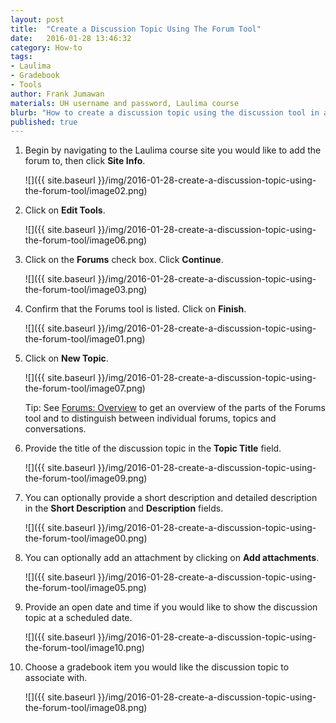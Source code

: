 ```yaml
---
layout: post
title:  "Create a Discussion Topic Using The Forum Tool"
date:   2016-01-28 13:46:32
category: How-to
tags:
- Laulima
- Gradebook
- Tools
author: Frank Jumawan
materials: UH username and password, Laulima course
blurb: "How to create a discussion topic using the discussion tool in addition to linking a topic to the gradebook."
published: true
---
```


1. Begin by navigating to the Laulima course site you would like to add the forum to, then click **Site Info**.

    ![]({{ site.baseurl }}/img/2016-01-28-create-a-discussion-topic-using-the-forum-tool/image02.png)

2. Click on **Edit Tools**.

    ![]({{ site.baseurl }}/img/2016-01-28-create-a-discussion-topic-using-the-forum-tool/image06.png)

3. Click on the **Forums** check box. Click **Continue**.

    ![]({{ site.baseurl }}/img/2016-01-28-create-a-discussion-topic-using-the-forum-tool/image03.png)

4. Confirm that the Forums tool is listed. Click on **Finish**.

    ![]({{ site.baseurl }}/img/2016-01-28-create-a-discussion-topic-using-the-forum-tool/image01.png)

5. Click on **New Topic**.

    ![]({{ site.baseurl }}/img/2016-01-28-create-a-discussion-topic-using-the-forum-tool/image07.png)

    Tip: See [Forums: Overview](https://laulima.hawaii.edu/portal/help/TOCDisplay/content.hlp?docId=asax) to get an overview of the parts of the Forums tool and to distinguish between individual forums, topics and conversations.

6. Provide the title of the discussion topic in the **Topic Title** field.

    ![]({{ site.baseurl }}/img/2016-01-28-create-a-discussion-topic-using-the-forum-tool/image09.png)

7. You can optionally provide a short description and detailed description in the **Short Description** and **Description** fields.

    ![]({{ site.baseurl }}/img/2016-01-28-create-a-discussion-topic-using-the-forum-tool/image00.png)

8. You can optionally add an attachment by clicking on **Add attachments**.

    ![]({{ site.baseurl }}/img/2016-01-28-create-a-discussion-topic-using-the-forum-tool/image05.png)

9. Provide an open date and time if you would like to show the discussion topic at a scheduled date.

    ![]({{ site.baseurl }}/img/2016-01-28-create-a-discussion-topic-using-the-forum-tool/image10.png)

10. Choose a gradebook item you would like the discussion topic to associate with.

    ![]({{ site.baseurl }}/img/2016-01-28-create-a-discussion-topic-using-the-forum-tool/image08.png)
